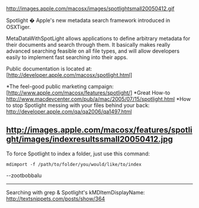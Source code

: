 http://images.apple.com/macosx/images/spotlightsmall20050412.gif

Spotlight � Apple's new metadata search framework introduced in OSXTiger.

MetaDataWithSpotLight allows applications to define arbitrary metadata for their documents and search through them. It basically makes really advanced searching feasible on all file types, and will allow developers easily to implement fast searching into their apps.

Public documentation is located at: [http://developer.apple.com/macosx/spotlight.html]


*The feel-good public marketing campaign: [http://www.apple.com/macosx/features/spotlight/]
*Great How-to http://www.macdevcenter.com/pub/a/mac/2005/07/15/spotlight.html
*How to stop Spotlight messing with your files behind your back: http://developer.apple.com/qa/qa2006/qa1497.html


http://images.apple.com/macosx/features/spotlight/images/indexresultssmall20050412.jpg
----

To force Spotlight to index a folder, just use this command:

    mdimport -f /path/to/folder/you/would/like/to/index 

--zootbobbalu

----
Searching with grep & Spotlight's kMDItemDisplayName:  http://textsnippets.com/posts/show/364
